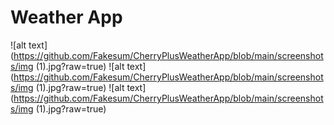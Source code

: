 # Weather App

![alt text](https://github.com/Fakesum/CherryPlusWeatherApp/blob/main/screenshots/img (1).jpg?raw=true)
![alt text](https://github.com/Fakesum/CherryPlusWeatherApp/blob/main/screenshots/img (1).jpg?raw=true)
![alt text](https://github.com/Fakesum/CherryPlusWeatherApp/blob/main/screenshots/img (1).jpg?raw=true)